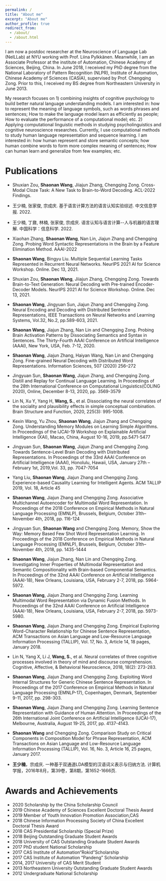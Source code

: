 ```yaml
---
permalink: /
title: "About me"
excerpt: "About me"
author_profile: true
redirect_from: 
  - /about/
  - /about.html
---
```


I am now a postdoc researcher at the Neuroscience of Language Lab (NelLLab) at NYU working with Prof. Liina Pylkkänen. Meanwhile, I am an Associate Professor at the institute of Automation, Chinese Academy of Sciences, Beijing, China. In June 2018, I received my PhD degree from the National Laboratory of Pattern Recognition (NLPR), Institute of Automation, Chinese Academy of Sciences (CASIA), supervised by Prof. Chengqing Zong. Prior to this, I received my BS degree from Northeastern University in June 2013.

My research focuses on 1) combining insights of cognitive psychology to build better natural language understanding models. I am interested in: how to represent the meaning of language symbols, such as words phrases and sentences; How to make the language model learn as efficiently as people; How to evaluate the performance of a computational model; etc. 2) Applying computational linguistic methods in studying psycholinguistics and cognitive neuroscience researches. Currently, I use computational methods to study human language representation and sequence learning. I am interested in: how human represent and store semantic concepts; how human combine words to form more complex meaning of sentences; How can human learn and generalize from few examples; etc.


# Publications
- Shuxian Zou, **Shaonan Wang**, Jiiajun Zhang, Chengqing Zong. Cross-Modal Cloze Task: A New Task to Brain-to-Word Decoding. ACL-2022  Findings.

- 王少楠, 张家俊, 宗成庆. 基于语言计算方法的语言认知实验综述. 中文信息学报. 2022.

- 王少楠, 丁鼐, 林楠, 张家俊, 宗成庆. 语言认知与语言计算--人与机器的语言理解. 中国科学：信息科学. 2022.

- Xiaohan Zhang, **Shaonan Wang**, Nan Lin, Jiajun Zhang and Chengqing Zong. Probing Word Syntactic Representations in the Brain by a Feature Elimination Method. AAAI-2022

- **Shaonan Wang**, Bingyu Liu. Multiple Sequential Learning Tasks Represented in Recurrent Neural Networks. NeurIPS 2021 AI for Science Workshop. Online. Dec 13, 2021.

- Shuxian Zou, **Shaonan Wang**, Jiiajun Zhang, Chengqing Zong. Towards Brain-to-Text Generation: Neural Decoding with Pre-trained Encoder-Decoder Models. NeurIPS 2021 AI for Science Workshop. Online. Dec 13, 2021. 

- **Shaonan Wang**, Jingyuan Sun, Jiajun Zhang and Chengqing Zong. Neural Encoding and Decoding with Distributed Sentence Representations, IEEE Transactions on Neural Networks and Learning Systems, Vol.32, No.2, pp.589-603, 2021.

- **Shaonan Wang**, Jiajun Zhang, Nan Lin and Chengqing Zong. Probing Brain Activation Patterns by Dissociating Semantics and Syntax in Sentences. The Thirty-Fourth AAAI Conference on Artificial Intelligence (AAAI), New York, USA, Feb. 7-12, 2020.

- **Shaonan Wang**, Jiajun Zhang, Haiyan Wang, Nan Lin and Chengqing Zong. Fine-grained Neural Decoding with Distributed Word Representations. Information Sciences, 507 (2020) 256–272

- Jingyuan Sun, **Shaonan Wang**, Jiajun Zhang, and Chengqing Zong. Distill and Replay for Continual Language Learning. In Proceedings of the 28th International Conference on Computational Linguistics(COLING 2020), Online, December 8-13, 2020, pp. 3569-3579

- Lin N, Xu Y, Yang H, **Wang, S.**, et al. Dissociating the neural correlates of the sociality and plausibility effects in simple conceptual combination. Brain Structure and Function, 2020, 225(3): 995-1008.  

- Kexin Wang, Yu Zhou, **Shaonan Wang**, Jiajun Zhang and Chengqing Zong. Understanding Memory Modules on Learning Simple Algorithms. In Proceedings of the IJCAI-19 Workshop on Explainable Artificial Intelligence (XAI), Macao, China, August 10-16, 2019, pp.5471-5477

- Jingyuan Sun, **Shaonan Wang**, Jiajun Zhang and Chengqing Zong. Towards Sentence-Level Brain Decoding with Distributed Representations. In Proceedings of the 33rd AAAI Conference on Artificial Intelligence (AAAI), Honolulu, Hawaii, USA, January 27th – February 1st, 2019,Vol. 33,  pp. 7047-7054

- Yang Liu, **Shaonan Wang**, Jiajun Zhang and Chengqing Zong. Experience-based Causality Learning for Intelligent Agents. ACM TALLIP 2019, Vol. 18, Article 45

- **Shaonan Wang**, Jiajun Zhang and Chengqing Zong. Associative Multichannel Autoencoder for Multimodal Word Representation. In Proceedings of the 2018 Conference on Empirical Methods in Natural Language Processing (EMNLP), Brussels, Belgium, October 31th–November 4th, 2018, pp. 116-124

- Jingyuan Sun, **Shaonan Wang** and Chengqing Zong. Memory, Show the Way: Memory Based Few Shot Word Representation Learning. In Proceedings of the 2018 Conference on Empirical Methods in Natural Language Processing (EMNLP), Brussels, Belgium, October 31th–November 4th, 2018, pp. 1435-1444

- **Shaonan Wang**, Jiajun Zhang, Nan Lin and Chengqing Zong. Investigating Inner Properties of Multimodal Representation and Semantic Compositionality with Brain-based Componential Semantics. In Proceedings of the 32nd AAAI Conference on Artificial Intelligence (AAAI-18), New Orleans, Louisiana, USA, February 2-7, 2018, pp. 5964-5972. 

- **Shaonan Wang**, Jiajun Zhang and Chengqing Zong. Learning Multimodal Word Representation via Dynamic Fusion Methods.  In Proceedings of the 32nd AAAI Conference on Artificial Intelligence (AAAI-18), New Orleans, Louisiana, USA, February 2-7, 2018, pp. 5973-5980. 

- **Shaonan Wang**, Jiajun Zhang and Chengqing Zong. Empirical Exploring Word-Character Relationship for Chinese Sentence Representation, ACM Transactions on Asian Language and Low-Resource Language Information Processing (TALLIP), Vol. 17, No. 3, Article 14, 18 pages, January 2018.

- Lin N, Yang X, Li J, **Wang, S.**, et al. Neural correlates of three cognitive processes involved in theory of mind and discourse comprehension. Cognitive, Affective, & Behavioral Neuroscience, 2018, 18(2): 273-283.

- **Shaonan Wang**, Jiajun Zhang and Chengqing Zong. Exploiting Word Internal Structures for Generic Chinese Sentence Representation.  In Proceedings of the 2017 Conference on Empirical Methods in Natural Language Processing (EMNLP-17), Copenhagen, Denmark, September 9-11, 2017, pp. 298-303.

- **Shaonan Wang**, Jiajun Zhang and Chengqing Zong. Learning Sentence Representation with Guidance of Human Attention.  In Proceedings of the 26th International Joint Conference on Artificial Intelligence (IJCAI-17), Melbourne, Australia, August 19-25, 2017, pp. 4137-4143. 

- **Shaonan Wang** and Chengqing Zong. Comparison Study on Critical Components in Composition Model for Phrase Representation, ACM Transactions on Asian Language and Low-Resource Language Information Processing (TALLIP), Vol. 16, No. 3, Article 16, 25 pages, January 2017. 

- **王少楠**，宗成庆. 一种基于双通道LDA模型的汉语词义表示与归纳方法. 计算机学报，2016年8月，第39卷，第8期，第1652-1666页.


# Awards and Achievements
- 2020 Scholarship by the China Scholarship Council
- 2019 Chinese Academy of Sciences Excellent Doctoral Thesis Award
- 2019 Member of Youth Innovation Promotion Association,CAS
-	2018 Chinese Information Processing Society of China Excellent Doctoral Thesis Award
-	2018 CAS Presidential Scholarship (Special Prize)
-	2018 Beijing Outstanding Graduate Student Awards
-	2018 University of CAS Outstanding Graduate Student Awards
-	2017 PhD student National Scholarship
-	2017 CAS Institute of Automation“Rokid”Scholarship
-	2017 CAS Institute of Automation “Pandeng” Scholarship
-	2014, 2017 University of CAS Merit Student
-	2013 Northeastern University Outstanding Graduate Student Awards
-	2012 Undergraduate National Scholarship
